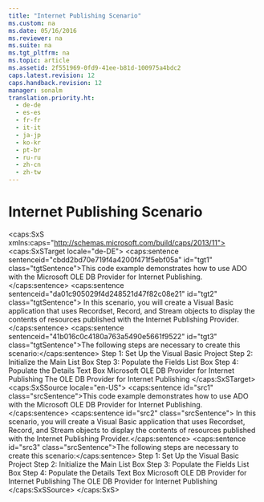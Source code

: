 ```yaml
---
title: "Internet Publishing Scenario"
ms.custom: na
ms.date: 05/16/2016
ms.reviewer: na
ms.suite: na
ms.tgt_pltfrm: na
ms.topic: article
ms.assetid: 2f551969-0fd9-41ee-b81d-100975a4bdc2
caps.latest.revision: 12
caps.handback.revision: 12
manager: sonalm
translation.priority.ht: 
  - de-de
  - es-es
  - fr-fr
  - it-it
  - ja-jp
  - ko-kr
  - pt-br
  - ru-ru
  - zh-cn
  - zh-tw
---
```

# Internet Publishing Scenario
<?xml version="1.0" encoding="utf-8"?>
<caps:SxS xmlns:caps="http://schemas.microsoft.com/build/caps/2013/11">
  <caps:SxSTarget locale="de-DE">
    <developerReferenceWithoutSyntaxDocument xsi:schemaLocation="http://ddue.schemas.microsoft.com/authoring/2003/5 http://dduestorage.blob.core.windows.net/ddueschema/developer.xsd" xmlns="http://ddue.schemas.microsoft.com/authoring/2003/5" xmlns:xlink="http://www.w3.org/1999/xlink" xmlns:xsi="http://www.w3.org/2001/XMLSchema-instance">
      <introduction>
        <para>
          <caps:sentence sentenceid="cbdd2bd70e719f4a4200f471f5ebf05a" id="tgt1" class="tgtSentence">This code example demonstrates how to use ADO with the Microsoft OLE DB Provider for Internet Publishing.</caps:sentence>
          <caps:sentence sentenceid="da01c905029f4d248521d47f82c08e21" id="tgt2" class="tgtSentence"> In this scenario, you will create a Visual Basic application that uses <legacyBold>Recordset</legacyBold>, <legacyBold>Record</legacyBold>, and <legacyBold>Stream</legacyBold> objects to display the contents of resources published with the Internet Publishing Provider.</caps:sentence>
        </para>
        <para>
          <caps:sentence sentenceid="41b016c0c4180a763a5490e5661f9522" id="tgt3" class="tgtSentence">The following steps are necessary to create this scenario:</caps:sentence>
        </para>
        <list class="bullet">
          <listItem>
            <para>
              <link xlink:href="77d3bfa5-fc9f-4a72-93b4-790c7d227988">Step 1: Set Up the Visual Basic Project</link>
            </para>
          </listItem>
          <listItem>
            <para>
              <link xlink:href="a1454493-1c86-46c2-ada8-d3c6fcdaf3c1">Step 2: Initialize the Main List Box</link>
            </para>
          </listItem>
          <listItem>
            <para>
              <link xlink:href="315c32dc-aeb1-4629-b30e-87b44e8f84d1">Step 3: Populate the Fields List Box</link>
            </para>
          </listItem>
          <listItem>
            <para>
              <link xlink:href="cb4273e2-c907-4a86-a621-3bf110088228">Step 4: Populate the Details Text Box</link>
            </para>
          </listItem>
        </list>
      </introduction>
      <relatedTopics>
        <link xlink:href="66a208d9-b580-4655-a41e-1d36e5b5bfca">Microsoft OLE DB Provider for Internet Publishing</link>
        <link xlink:href="4869aafa-7401-4ce1-93ce-45406a60274f">The OLE DB Provider for Internet Publishing</link>
      </relatedTopics>
    </developerReferenceWithoutSyntaxDocument>
  </caps:SxSTarget>
  <caps:SxSSource locale="en-US">
    <developerReferenceWithoutSyntaxDocument xsi:schemaLocation="http://ddue.schemas.microsoft.com/authoring/2003/5 http://dduestorage.blob.core.windows.net/ddueschema/developer.xsd" xmlns="http://ddue.schemas.microsoft.com/authoring/2003/5" xmlns:xlink="http://www.w3.org/1999/xlink" xmlns:xsi="http://www.w3.org/2001/XMLSchema-instance">
      <introduction>
        <para>
          <caps:sentence id="src1" class="srcSentence">This code example demonstrates how to use ADO with the Microsoft OLE DB Provider for Internet Publishing.</caps:sentence>
          <caps:sentence id="src2" class="srcSentence"> In this scenario, you will create a Visual Basic application that uses <legacyBold>Recordset</legacyBold>, <legacyBold>Record</legacyBold>, and <legacyBold>Stream</legacyBold> objects to display the contents of resources published with the Internet Publishing Provider.</caps:sentence>
        </para>
        <para>
          <caps:sentence id="src3" class="srcSentence">The following steps are necessary to create this scenario:</caps:sentence>
        </para>
        <list class="bullet">
          <listItem>
            <para>
              <link xlink:href="77d3bfa5-fc9f-4a72-93b4-790c7d227988">Step 1: Set Up the Visual Basic Project</link>
            </para>
          </listItem>
          <listItem>
            <para>
              <link xlink:href="a1454493-1c86-46c2-ada8-d3c6fcdaf3c1">Step 2: Initialize the Main List Box</link>
            </para>
          </listItem>
          <listItem>
            <para>
              <link xlink:href="315c32dc-aeb1-4629-b30e-87b44e8f84d1">Step 3: Populate the Fields List Box</link>
            </para>
          </listItem>
          <listItem>
            <para>
              <link xlink:href="cb4273e2-c907-4a86-a621-3bf110088228">Step 4: Populate the Details Text Box</link>
            </para>
          </listItem>
        </list>
      </introduction>
      <relatedTopics>
        <link xlink:href="66a208d9-b580-4655-a41e-1d36e5b5bfca">Microsoft OLE DB Provider for Internet Publishing</link>
        <link xlink:href="4869aafa-7401-4ce1-93ce-45406a60274f">The OLE DB Provider for Internet Publishing</link>
      </relatedTopics>
    </developerReferenceWithoutSyntaxDocument>
  </caps:SxSSource>
</caps:SxS>